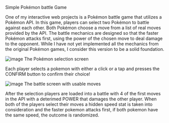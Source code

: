 Simple Pokémon battle Game

One of my interactive web projects is a Pokémon battle game that utilizes a Pokémon API. 
In this game, players can select two Pokémon to battle against each other. Both Pokémon choose a move 
from a list of real moves provided by the API. The battle mechanics are designed so that the faster 
Pokémon attacks first, using the power of the chosen move to deal damage to the opponent. While I 
have not yet implemented all the mechanics from the original Pokémon games, I consider this version 
to be a solid foundation. 

![image](https://github.com/user-attachments/assets/17442317-510c-4146-9c41-55f9e8d3ee55)
The Pokémon selection screen

Each player selects a pokemon with either a click or a tap and presses the CONFIRM button to confirm their choice!

![image](https://github.com/user-attachments/assets/839f5798-1a3f-4dfb-84eb-c1e9dceb2f15)
The battle screen with usable moves 

After the selection players are loaded into a battle with 4 of the first moves in the API with a deterimed POWER that damages the other player.
When both of the players select their moves a hidden speed stat is taken into consideration and the faster pokemon attacks first, if both pokemon have the same speed, the outcome is randomized.
